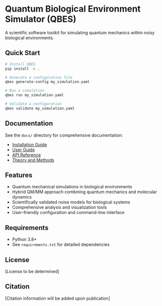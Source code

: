 # Quantum Biological Environment Simulator (QBES)

A scientific software toolkit for simulating quantum mechanics within noisy biological environments.

## Quick Start

```bash
# Install QBES
pip install -e .

# Generate a configuration file
qbes generate-config my_simulation.yaml

# Run a simulation
qbes run my_simulation.yaml

# Validate a configuration
qbes validate my_simulation.yaml
```

## Documentation

See the `docs/` directory for comprehensive documentation:

- [Installation Guide](docs/installation.md)
- [User Guide](docs/user_guide.md)
- [API Reference](docs/api_reference.md)
- [Theory and Methods](docs/theory.md)

## Features

- Quantum mechanical simulations in biological environments
- Hybrid QM/MM approach combining quantum mechanics and molecular dynamics
- Scientifically validated noise models for biological systems
- Comprehensive analysis and visualization tools
- User-friendly configuration and command-line interface

## Requirements

- Python 3.8+
- See `requirements.txt` for detailed dependencies

## License

[License to be determined]

## Citation

[Citation information will be added upon publication]